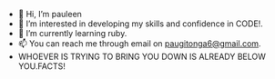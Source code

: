 - 👋 Hi, I’m pauleen 
- 👀 I’m interested in developing my skills and confidence in CODE!.
- 🌱 I’m currently learning ruby.
- 📫 You can reach me through email on paugitonga6@gmail.com.
- WHOEVER IS TRYING TO BRING YOU DOWN IS ALREADY BELOW YOU.FACTS!

<!---
pauleen123/pauleen123 is a ✨ special ✨ repository because its `README.md` (this file) appears on your GitHub profile.
You can click the Preview link to take a look at your changes.
--->
